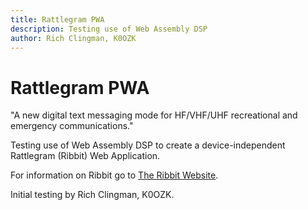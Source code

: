 ```yaml
---
title: Rattlegram PWA
description: Testing use of Web Assembly DSP
author: Rich Clingman, K0OZK
---
```


# Rattlegram PWA

"A new digital text messaging mode for HF/VHF/UHF recreational and emergency communications."

Testing use of Web Assembly DSP to create a device-independent Rattlegram (Ribbit) Web Application.

For information on Ribbit go to
[The Ribbit Website](https://www.ribbitradio.org/).

Initial testing by
Rich Clingman, K0OZK.



